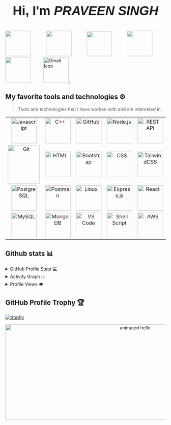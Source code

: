  # <p align="center" style="font-family: 'Cal Sans', sans-serif; font-size: 40; font-weight: bold;"> Hi, I'm _PRAVEEN SINGH_ </p>

<div align="justify">
<a href="https://www.instagram.com/praveensingh.suryavanshi/" title='Follow me on Instagram'>
<img src="https://img.icons8.com/?size=100&id=5eT5OnLluNOx&format=png&color=000000" width="80" height="80"></a>
 &nbsp;&nbsp;&nbsp;&nbsp;&nbsp;&nbsp;&nbsp;&nbsp;
<a href="https://www.twitter.com/praveensuryav13/" title='Follow me on Twitter'>
<img src="https://img.icons8.com/?size=100&id=R2tXmQrmni1l&format=png&color=000000" width="80" height="80"></a>
&nbsp;&nbsp;&nbsp;&nbsp;&nbsp;&nbsp;&nbsp;&nbsp;
<a href="https://www.linkedin.com/in/praveensingh-in/" title='Follow me on LinkedIn'>
<img src="https://img.icons8.com/?size=100&id=60ZV_wYC0BM2&format=png&color=000000" width="78" height="78"></a>
&nbsp;&nbsp;&nbsp;&nbsp;&nbsp;&nbsp;&nbsp;&nbsp;
<a href="https://t.me/praveensingh1/" title='Follow me on Telegram'>
<img src="https://img.icons8.com/?size=100&id=UIL5ogsYIbpU&format=png&color=000000" width="80" height="80"></a>
&nbsp;&nbsp;&nbsp;&nbsp;&nbsp;&nbsp;&nbsp;&nbsp;
<a href="https://reddit.com/user/praveensingh-reddit//" title='Follow me on reddit'>
<img src="https://img.icons8.com/?size=100&id=kshUdu5u4FCX&format=png&color=000000" width="80" height="80"></a>
&nbsp;&nbsp;&nbsp;&nbsp;&nbsp;&nbsp;&nbsp;&nbsp;
<a href="mailto:praveensuryavanshi.dev@gmail.com" title="Mail to me">
  <img src="https://img.icons8.com/?size=100&id=nQ4dZIRCI0nW&format=png&color=000000" width="80" height="80" alt="Gmail Icon">
</a>
&nbsp;&nbsp;&nbsp;&nbsp;&nbsp;&nbsp;&nbsp;&nbsp;


</div>

## My favorite tools and technologies ⚙️

> Tools and technologies that I have worked with and am interested in

<table>
  <tr >
    <td align="center" width="96">
      <img src="https://user-images.githubusercontent.com/74038190/212257454-16e3712e-945a-4ca2-b238-408ad0bf87e6.gif" alt="Javascript" width="80" height="80" />
      <br>
    </td>
    <td align="center" width="96">
      <img src="https://techstack-generator.vercel.app/cpp-icon.svg" alt="C++" width="80" height="80" />
      <br>
    </td>
    <td align="center" width="96">
      <img src="https://user-images.githubusercontent.com/74038190/212257468-1e9a91f1-b626-4baa-b15d-5c385dfa7ed2.gif" alt="GitHub" width="80" height="80" />
      <br>
    </td>
    <td align="center" width="96">
      <img src="https://user-images.githubusercontent.com/74038190/212257460-738ff738-247f-4445-a718-cdd0ca76e2db.gif" alt="Node.js" width="80" height="80" />
      <br>
    </td>
    <td align="center" width="96">
      <img src="https://techstack-generator.vercel.app/restapi-icon.svg" alt="REST API" width="80" height="80" />
      <br>
    </td>
  </tr>
  <tr>
    <td align="center" width="96">
      <img src="https://user-images.githubusercontent.com/74038190/212281775-b468df30-4edc-4bf8-a4ee-f52e1aaddc86.gif" alt="Git" width="100" height="120" />
      <br>
    </td>
    <td align="center" width="96">
      <img src="https://github.com/Anmol-Baranwal/Cool-GIFs-For-GitHub/assets/74038190/29fd6286-4e7b-4d6c-818f-c4765d5e39a9" alt="HTML" width="80" height="80" />
      <br>
    </td>
    <td align="center" width="96">
      <img src="https://user-images.githubusercontent.com/74038190/212280805-9bcb336b-8c55-46a8-abf8-ff286ab55472.gif" alt="Bootstrap" width="80" height="80" />
      <br>
    </td>
    <td align="center" width="96">
      <img src="https://github.com/Anmol-Baranwal/Cool-GIFs-For-GitHub/assets/74038190/67f477ed-6624-42da-99f0-1a7b1a16eecb" alt="CSS" width="80" height="80" />
      <br>
    </td>
    <td align="center" width="96">
      <img src="https://skillicons.dev/icons?i=tailwind" alt="TailwindCSS" width="80" height="80" />
      <br>
    </td>
  </tr>
  <tr>
    <td align="center" width="96">
      <img src="https://img.icons8.com/?size=100&id=LwQEs9KnDgIo&format=png&color=000000" alt="PostgreSQL" width="80" height="80" />
      <br>
    </td>
    <td align="center" width="96">
      <img src="https://skillicons.dev/icons?i=postman" alt="Postman" width="80" height="80" />
      <br>
    </td>
    <td align="center" width="96">
      <img src="https://github.com/user-attachments/assets/e29f9863-0fba-4749-822a-d43b4a62cb70" alt="Linux" width="80" height="80" />
      <br>
    </td>
    <td align="center" width="96">
      <img src="https://github.com/Anmol-Baranwal/Cool-GIFs-For-GitHub/assets/74038190/1a797f46-efe4-41e6-9e75-5303e1bbcbfa" alt="Express.js" width="80" height="80" />
      <br>
    </td>
    <td align="center" width="96">
      <img src="https://camo.githubusercontent.com/0fcf9befefc83e207ed36bdeb3ac4f6c99132571ddb0f44e7a6ac872b0723352/68747470733a2f2f74656368737461636b2d67656e657261746f722e76657263656c2e6170702f72656163742d69636f6e2e737667" alt="React" width="80" height="80" />
      <br>
    </td>
  </tr>
  <tr>
    <td align="center" width="96">
      <img src="https://camo.githubusercontent.com/3ed284d0ecd9fcccabf0711e2cad6bbec412e417bcfb1da25502a1ed9adbaf78/68747470733a2f2f74656368737461636b2d67656e657261746f722e76657263656c2e6170702f6d7973716c2d69636f6e2e737667" alt="MySQL" width="80" height="80" />
      <br>
    </td>
    <td align="center" width="96">
      <img src="https://github.com/Anmol-Baranwal/Cool-GIFs-For-GitHub/assets/74038190/398b19b1-9aae-4c1f-8bc0-d172a2c08d68" alt="MongoDB" width="80" height="80" />
      <br>
    </td>
    <td align="center" width="96">
      <img src="https://user-images.githubusercontent.com/74038190/212257465-7ce8d493-cac5-494e-982a-5a9deb852c4b.gif" alt="VS Code" width="80" height="80" />
      <br>
    </td>
    <td align="center" width="96">
      <img src="https://bashlogo.com/img/symbol/svg/full_colored_dark.svg" alt="Shell Script" width="80" height="80" title="Shell Script" />
      <br>
    </td>
    <td align="center" width="96">
      <img src="https://www.svgrepo.com/show/448266/aws.svg" alt="AWS" width="80" height="80" title="AWS" />
      <br>
    </td>
  </tr>
</table>

## Github stats 📊

<details>
  <summary>GitHub Profile Stats 💻</summary>
  <br/>
    <a href="https://github.com/anuraghazra/github-readme-stats"><img alt="praveen's Github Stats" src="https://github-readme-stats.vercel.app/api/?username=praveensingh-git&show_icons=true&count_private=true&theme=default&hide_border=true&bg_color=fff&title_color=00E676&icon_color=00E676" height="192px"/></a>
  <a href="https://github.com/anuraghazra/github-readme-stats"><img alt="rzashakeri's Top Languages" src="https://github-readme-stats.vercel.app/api/top-langs/?username=praveensingh-git&langs_count=8&layout=compact&theme=default&hide_border=true&bg_color=fff&title_color=000&icon_color=000&hide=Jupyter%20Notebook" height="192px"/></a>
  <br/>
</details>

<details>
  <summary>Activity Graph 📈</summary>
  <br/>

[![Praveen's github activity graph](https://github-readme-activity-graph.vercel.app/graph?username=praveensingh-git&bg_color=ffffff&color=000000&line=04e61b&point=403d3d&area=true&hide_border=true)](https://github.com/ashutosh00710/github-readme-activity-graph)

</details>

<details>
  <summary>Profile Views 👁️</summary>
  <br/>
  <img src="https://komarev.com/ghpvc/?username=praveensingh-git&label=PROFILE+VIEWS&style=for-the-badge&color=brightgreen">

</details>

## GitHub Profile Trophy 🏆

[![trophy](https://github-profile-trophy.vercel.app/?username=praveensingh-git&row=1&margin-w=40)](https://github.com/ryo-ma/github-profile-trophy)

<div align="center">

<img src="https://github.com/Anmol-Baranwal/Cool-GIFs-For-GitHub/assets/74038190/9be4d344-6782-461a-b5a6-32a07bf7b34e" width="800" height='300' alt="animated hello">
